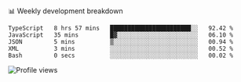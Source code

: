 📊 Weekly development breakdown
<!--START_SECTION:waka-->

```text
TypeScript   8 hrs 57 mins   ███████████████████████░░   92.42 %
JavaScript   35 mins         █▓░░░░░░░░░░░░░░░░░░░░░░░   06.10 %
JSON         5 mins          ▒░░░░░░░░░░░░░░░░░░░░░░░░   00.94 %
XML          3 mins          ░░░░░░░░░░░░░░░░░░░░░░░░░   00.52 %
Bash         0 secs          ░░░░░░░░░░░░░░░░░░░░░░░░░   00.02 %
```

<!--END_SECTION:waka-->

<img src="https://gpvc.arturio.dev/iqbalfasri" alt="Profile views"/>
